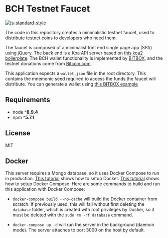 # BCH Testnet Faucet
[![js-standard-style](https://img.shields.io/badge/code%20style-standard-brightgreen.svg)](http://standardjs.com)

The code in this repository creates a minimalistic testnet faucet, used to distribute
testnet coins to developers who need them.

The faucet is composed of a minimalist font end single page app (SPA) using
jQuery. The back end is a Koa API server based on
[this koa2 boilerplate](https://github.com/christroutner/babel-free-koa2-api-boilerplate).
The BCH wallet functionality is implemented by [BITBOX](https://developer.bitcoin.com/bitbox),
and the testnet donations come from [Bitcoin.com](https://developer.bitcoin.com).

This application expects a `wallet.json` file in the root directory. This contains
the mnemonic seed required to access the funds the faucet will distribute. You can
generate a wallet using [this BITBOX example]()

## Requirements
* node __^8.9.4__
* npm __^5.7.1__

## License
MIT

## Docker
This server requires a Mongo database, so it uses Docker Compose to run in production.
[This tutorial](https://www.digitalocean.com/community/tutorials/how-to-install-and-use-docker-on-ubuntu-16-04)
shows how to setup Docker.
[This tutorial](https://www.digitalocean.com/community/tutorials/how-to-install-docker-compose-on-ubuntu-16-04)
shows how to setup Docker Compose. Here are some commands to build and run this
application with Docker Compose:

- `docker-compose build --no-cache` will build the Docker container from scratch.
  If previously used, this will fail without first deleting the `database` folder,
  which is created with root privileges by Docker, so it must be deleted with the
  `sudo rm -rf database` command.

- `docker-compose up -d` will run the server in the background (daemon mode).
  The server attaches to port 3000 on the host by default.
